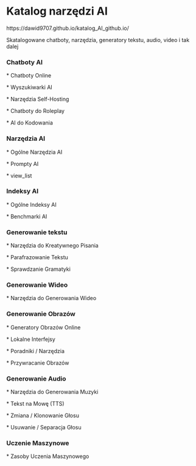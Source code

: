 
# Katalog narzędzi AI
<p>https://dawid9707.github.io/katalog_AI_github.io/</p>
Skatalogowane chatboty, narzędzia, generatory tekstu, audio, video i tak dalej

<p><h3>Chatboty AI</h3></p>
<p>* Chatboty Online</p>
<p>* Wyszukiwarki AI</p>
<p>* Narzędzia Self-Hosting</p>
<p>* Chatboty do Roleplay</p>
<p>* AI do Kodowania</p>


<p><h3>Narzędzia AI</h3></p>
<p>* Ogólne Narzędzia AI</p>
<p>* Prompty AI</p>
<p>* view_list</p>
<p><h3>Indeksy AI</h3></p>
<p>* Ogólne Indeksy AI</p>
<p>* Benchmarki AI</p>

<p><h3>Generowanie tekstu</h3></p>
<p>* Narzędzia do Kreatywnego Pisania</p>
<p>* Parafrazowanie Tekstu</p>
<p>* Sprawdzanie Gramatyki</p>


<p><h3>Generowanie Wideo</h3></p>
<p>* Narzędzia do Generowania Wideo</p>


<p><h3>Generowanie Obrazów</h3></p>
<p>* Generatory Obrazów Online</p>
<p>* Lokalne Interfejsy</p>
<p>* Poradniki / Narzędzia</p>
<p>* Przywracanie Obrazów</p>


<p><h3>Generowanie Audio</h3></p>
<p>* Narzędzia do Generowania Muzyki</p>
<p>* Tekst na Mowę (TTS)</p>
<p>* Zmiana / Klonowanie Głosu</p>
<p>* Usuwanie / Separacja Głosu</p>


<p><h3>Uczenie Maszynowe</h3></p>
<p>* Zasoby Uczenia Maszynowego</p>
